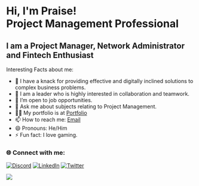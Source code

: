 <h1>Hi, I'm Praise! <br/>
Project Management Professional</h1>

## I am a Project Manager, Network Administrator and Fintech Enthusiast


Interesting Facts about me:

- 🔭 I have a knack for providing effective and digitally inclined solutions to complex business problems. 
- 🌱 I am a leader who is highly interested in collaboration and teamwork.
- 🤔 I’m open to job opportunities.
- 💬 Ask me about subjects relating to Project Management.
- 👨‍💻 My portfolio is at [Portfolio](https://uzorchukwu.github.io/MyPortfolio.github.io/)
- 📫 How to reach me: [Email](mailto:praiseisaac01@gmail.com)
- 😄 Pronouns: He/Him
- ⚡ Fun fact: I love gaming.



<h3 align="left">🌐 Connect with me:</h3>

[![Discord](https://img.shields.io/badge/Discord-%237289DA.svg?logo=discord&logoColor=white)](https://www.discord.com/oleevaqween/) [![LinkedIn](https://img.shields.io/badge/LinkedIn-%230077B5.svg?logo=linkedin&logoColor=white)](https://www.linkedin.com/in/praise-okonkwo/) [![Twitter](https://img.shields.io/badge/Twitter-%231DA1F2.svg?logo=Twitter&logoColor=white)](https://x.com/_uzorchukwu/) 

![](https://hit.yhype.me/github/profile?user_id=19863125)
